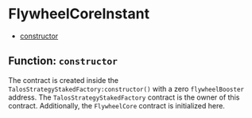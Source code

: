 # FlywheelCoreInstant

- [constructor](#function-constructor)


## Function: `constructor`

The contract is created inside the `TalosStrategyStakedFactory:constructor()` with a zero `flywheelBooster` address. The `TalosStrategyStakedFactory` contract is the owner of this contract. Additionally, the `FlywheelCore` contract is initialized here.

